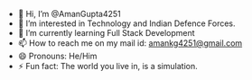 - 👋 Hi, I’m @AmanGupta4251
- 👀 I’m interested in Technology and Indian Defence Forces.
- 🌱 I’m currently learning Full Stack Development
- 📫 How to reach me on my mail id: amankg4251@gmail.com
- 😄 Pronouns: He/Him
- ⚡ Fun fact: The world you live in, is a simulation.

<!---
AmanGupta4251/AmanGupta4251 is a ✨ special ✨ repository because its `README.md` (this file) appears on your GitHub profile.
You can click the Preview link to take a look at your changes.
--->
